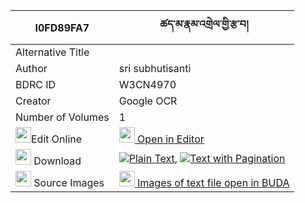 |I0FD89FA7|ཚད་མ་རྣམ་འགྲེལ་གྱི་རྩ་བ། 
| --- | --- 
|Alternative Title |
|Author| sri subhutisanti
|BDRC ID | W3CN4970
|Creator | Google OCR
|Number of Volumes| 1
|<img width="25" src="https://img.icons8.com/color/25/000000/edit-property.png">Edit Online| [<img width="25" src="https://avatars.githubusercontent.com/u/45091458?s=200&v=4"> Open in Editor](http://editor.openpecha.org/I0FD89FA7)
|<img width="25" src="https://img.icons8.com/fluent/48/000000/download-2.png"/>  Download | [![](https://img.icons8.com/color/20/000000/txt.png)Plain Text](https://github.com/Openpecha/I0FD89FA7/releases/download/v1/tsema_namdrel_gyi_tsawa_plain_I0FD89FA7.zip), [![](https://img.icons8.com/color/20/000000/txt.png)Text with Pagination](https://github.com/Openpecha/I0FD89FA7/releases/download/v1/tsema_namdrel_gyi_tsawa_pages_I0FD89FA7.zip)
|<img width="25" src="https://img.icons8.com/plasticine/100/000000/pictures-folder.png"/>  Source Images | [<img width="25" src="https://library.bdrc.io/icons/BUDA-small.svg"> Images of text file open in BUDA](https://library.bdrc.io/show/bdr:W3CN4970)